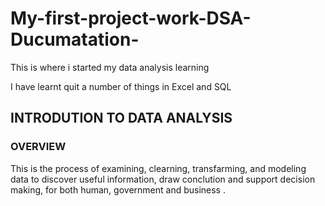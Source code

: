 # My-first-project-work-DSA-Ducumatation-
This is where i started my data analysis learning

I have learnt quit a number of things in Excel and SQL

## INTRODUTION TO DATA ANALYSIS

### OVERVIEW
This is the process of examining, clearning, transfarming, and modeling data to discover useful information, draw conclution and support decision making, for both human, government and business .

